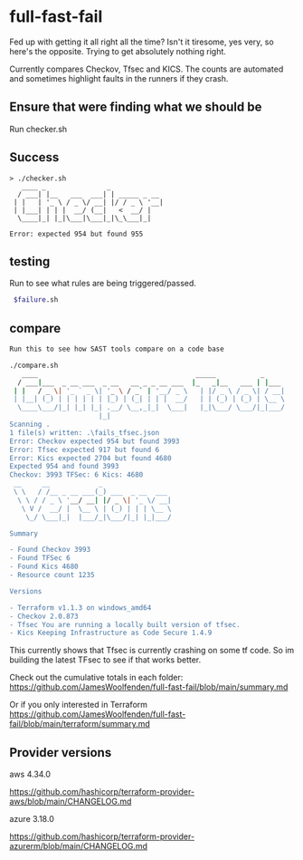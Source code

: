 
# full-fast-fail

Fed up with getting it all right all the time? Isn't it tiresome, yes very, so here's the opposite. Trying to get absolutely nothing right.

Currently compares Checkov, Tfsec and KICS.
The counts are automated and sometimes highlight faults in the runners if they crash.

## Ensure that were finding what we should be

Run checker.sh

## Success

```build
> ./checker.sh
   ____ _               _
  / ___| |__   ___  ___| | _____ _ __
 | |   | '_ \ / _ \/ __| |/ / _ \ '__|
 | |___| | | |  __/ (__|   <  __/ |
  \____|_| |_|\___|\___|_|\_\___|_|

Error: expected 954 but found 955
```

## testing

Run to see what rules are being triggered/passed.

```bash
 $failure.sh
```

## compare

```bash
Run this to see how SAST tools compare on a code base

./compare.sh
   ____                                       _____           _
  / ___|___  _ __ ___  _ __   __ _ _ __ ___  |_   _|__   ___ | |___
 | |   / _ \| '_ ` _ \| '_ \ / _` | '__/ _ \   | |/ _ \ / _ \| / __|
 | |__| (_) | | | | | | |_) | (_| | | |  __/   | | (_) | (_) | \__ \
  \____\___/|_| |_| |_| .__/ \__,_|_|  \___|   |_|\___/ \___/|_|___/
                      |_|
Scanning .
1 file(s) written: .\fails_tfsec.json
Error: Checkov expected 954 but found 3993
Error: Tfsec expected 917 but found 6
Error: Kics expected 2704 but found 4680
Expected 954 and found 3993
Checkov: 3993 TFSec: 6 Kics: 4680
 __     __            _
 \ \   / /__ _ __ ___(_) ___  _ __  ___
  \ \ / / _ \ '__/ __| |/ _ \| '_ \/ __|
   \ V /  __/ |  \__ \ | (_) | | | \__ \
    \_/ \___|_|  |___/_|\___/|_| |_|___/

Summary

- Found Checkov 3993
- Found TFSec 6
- Found Kics 4680
- Resource count 1235

Versions

- Terraform v1.1.3 on windows_amd64
- Checkov 2.0.873
- Tfsec You are running a locally built version of tfsec.
- Kics Keeping Infrastructure as Code Secure 1.4.9
```

This currently shows that Tfsec is currently crashing on some tf code. So im building the latest TFsec to see if that works better.

Check out the cumulative totals in each folder: <https://github.com/JamesWoolfenden/full-fast-fail/blob/main/summary.md>

Or if you only interested in Terraform <https://github.com/JamesWoolfenden/full-fast-fail/blob/main/terraform/summary.md>

## Provider versions

aws 4.34.0

<https://github.com/hashicorp/terraform-provider-aws/blob/main/CHANGELOG.md>

azure  3.18.0

<https://github.com/hashicorp/terraform-provider-azurerm/blob/main/CHANGELOG.md>
